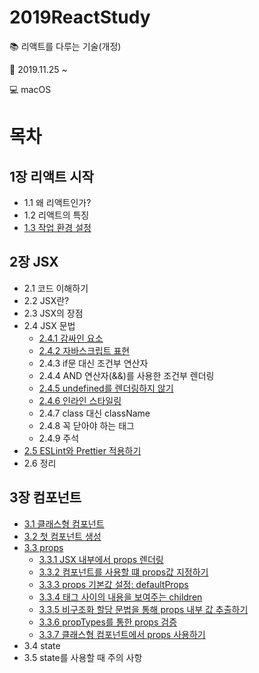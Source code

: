 # 2019ReactStudy
:books: 리액트를 다루는 기술(개정)

:date: 2019.11.25 ~

:computer: macOS  

#

# 목차

## 1장 리액트 시작
* 1.1 왜 리액트인가?
* 1.2 리액트의 특징
* [1.3 작업 환경 설정](https://github.com/Dangdang00/2019ReactStudy/issues/2)

## 2장 JSX
* 2.1 코드 이해하기
* 2.2 JSX란?
* 2.3 JSX의 장점
* 2.4 JSX 문법
  * [2.4.1 감싸인 요소](https://github.com/Dangdang00/2019ReactStudy/issues/4)
  * [2.4.2 자바스크립트 표현](https://github.com/Dangdang00/2019ReactStudy/issues/5)
  * 2.4.3 if문 대신 조건부 연산자
  * 2.4.4 AND 연산자(&&)를 사용한 조건부 렌더링
  * [2.4.5 undefined를 렌더링하지 않기](https://github.com/Dangdang00/2019ReactStudy/issues/6)
  * [2.4.6 인라인 스타일링](https://github.com/Dangdang00/2019ReactStudy/issues/7)
  * 2.4.7 class 대신 className
  * 2.4.8 꼭 닫아야 하는 태그
  * 2.4.9 주석
* [2.5 ESLint와 Prettier 적용하기](https://github.com/Dangdang00/2019ReactStudy/issues/8)
* 2.6 정리

## 3장 컴포넌트
* [3.1 클래스형 컴포넌트](https://github.com/Dangdang00/2019ReactStudy/issues/9)
* [3.2 첫 컴포넌트 생성](https://github.com/Dangdang00/2019ReactStudy/issues/10)
* [3.3 props](https://github.com/Dangdang00/2019ReactStudy/issues/11)
  * [3.3.1 JSX 내부에서 props 렌더링](https://github.com/Dangdang00/2019ReactStudy/issues/11)
  * [3.3.2 컴포넌트를 사용할 떄 props값 지정하기](https://github.com/Dangdang00/2019ReactStudy/issues/11)
  * [3.3.3 props 기본값 설정: defaultProps](https://github.com/Dangdang00/2019ReactStudy/issues/11)
  * [3.3.4 태그 사이의 내용을 보여주는 children](https://github.com/Dangdang00/2019ReactStudy/issues/11)
  * [3.3.5 비구조화 할당 문법을 통해 props 내부 값 추출하기](https://github.com/Dangdang00/2019ReactStudy/issues/11)
  * [3.3.6 propTypes를 통한 props 검증](https://github.com/Dangdang00/2019ReactStudy/issues/11)
  * [3.3.7 클래스형 컴포넌트에서 props 사용하기](https://github.com/Dangdang00/2019ReactStudy/issues/11)
* 3.4 state
* 3.5 state를 사용할 때 주의 사항
